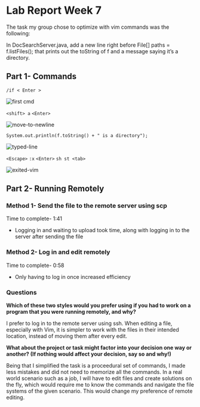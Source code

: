 # Lab Report Week 7

The task my group chose to optimize with vim commands was the following:

In DocSearchServer.java, add a new line right before File[] paths = f.listFiles(); that prints out the toString of f and a message saying it’s a directory.

## Part 1- Commands
` /if < Enter > `

![first cmd](https://user-images.githubusercontent.com/70072541/201260888-4b60cfc1-cbbb-47ba-a951-af67d7beede4.png)

` <shift> a `
` <Enter> `


![move-to-newline](https://user-images.githubusercontent.com/70072541/201260913-37f67a78-5771-47c3-a7a6-ec2094854334.png)

` System.out.println(f.toString() + " is a directory"); `


![typed-line](https://user-images.githubusercontent.com/70072541/201260872-13d597c7-504e-45ce-bea5-56f2464e1d3c.png)

` <Escape> `
` :x `
` <Enter> `
` sh st <tab> `


![exited-vim](https://user-images.githubusercontent.com/70072541/201260855-c06226b5-f810-47fb-a7ae-62b3eed8ea12.png)


## Part 2- Running Remotely

### Method 1- Send the file to the remote server using scp
Time to complete- 1:41
* Logging in and waiting to upload took time, along with logging in to the server after sending the file

### Method 2- Log in and edit remotely
Time to complete- 0:58
* Only having to log in once increased efficiency

### Questions
**Which of these two styles would you prefer using if you had to work on a program that you were running remotely, and why?**

I prefer to log in to the remote server using ssh. When editing a file, especially with Vim, it is simpler to work with the files in their intended location, instead of moving them after every edit.

**What about the project or task might factor into your decision one way or another? (If nothing would affect your decision, say so and why!)**

Being that I simplified the task is a proceedural set of commands, I made less mistakes and did not need to memorize all the commands. In a real world scenario such as a job, I will have to edit files and create solutions on the fly, which would require me to know the commands and navigate the file systems of the given scenario. This would change my preference of remote editing.
